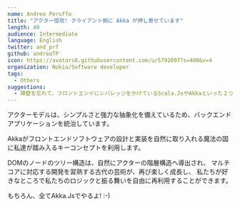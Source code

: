 ```yaml
---
name: Andrea Peruffo
title: "アクター侵攻! クライアント側に Akka が押し寄せています"
length: 40
audience: Intermediate
language: English
twitter: and_prf
github: andreaTP
icon: https://avatars0.githubusercontent.com/u/5792097?s=400&v=4
organization: Nokia/Software developer
tags:
  - Others
suggestions:
  - 障壁を忘れて、フロントエンドにレバレッジをかけているScala.JsやAkkaといった２つの素晴らしいプロジェクトでの新しいドメインのアクターモデルを活用しよう
---
```

アクターモデルは、シンプルさと強力な抽象化を備えているため、バックエンドアプリケーションを統治しています。

Akkaがフロントエンドソフトウェアの設計と実装を自然に取り入れる魔法の国に私達が踏み入るキーコンセプトを利用します。

DOMのノードのツリー構造は、自然にアクターの階層構造へ導出され、
マルチコアに対応する開発を習熟する古代の芸術が、再び楽しく成長し、
私たちが好きなところで私たちのロジックと振る舞いを自由に再利用することができます。

もちろん、全てAkka.Jsでやるよ! :-)
